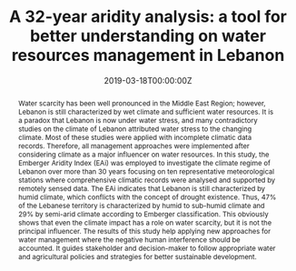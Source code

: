 ---
# Publication type.
# Legend: 0 = Uncategorized; 1 = Conference paper; 2 = Journal article;
# 3 = Preprint / Working Paper; 4 = Report; 5 = Book; 6 = Book section;
# 7 = Thesis; 8 = Patent
publication_types: ['2']

authors:
  - Amin Shaban
  - Mohamad Awad
  - admin
  - Luciano Telesca

url_pdf: ""
url_dataset: ""
url_project: ""
url_source: ""
url_video: ""
url_slides: ""
url_poster: ""
url_code: ""
slides: null


title: "A 32-year aridity analysis: a tool for better understanding on water resources management in Lebanon"
publication: "*Acta Geophysica*"
#publishDate: 2021-01-6T06:49:10.207700Z

# Show publication and sharing statistics? (requires valid doi)
add_badge: true

projects:
  - qaraaoun-reservoir

image:
  caption: null
  focal_point: ""
  preview_only: false
  
featured: false
tags: []
#date: 2019-03-13T00:00:00Z
date: "2019-03-18T00:00:00Z"
doi: "10.1007/s11600-019-00300-7"
 

abstract: "Water scarcity has been well pronounced in the Middle East Region; however, Lebanon is still characterized by wet climate and sufficient water resources. It is a paradox that Lebanon is now under water stress, and many contradictory studies on the climate of Lebanon attributed water stress to the changing climate. Most of these studies were applied with incomplete climatic data records. Therefore, all management approaches were implemented after considering climate as a major influencer on water resources. In this study, the Emberger Aridity Index (EAi) was employed to investigate the climate regime of Lebanon over more than 30 years focusing on ten representative meteorological stations where comprehensive climatic records were analysed and supported by remotely sensed data. The EAi indicates that Lebanon is still characterized by humid climate, which conflicts with the concept of drought existence. Thus, 47% of the Lebanese territory is characterized by humid to sub-humid climate and 29% by semi-arid climate according to Emberger classification. This obviously shows that even the climate impact has a role on water scarcity, but it is not the principal influencer. The results of this study help applying new approaches for water management where the negative human interference should be accounted. It guides stakeholder and decision-maker to follow appropriate water and agricultural policies and strategies for better sustainable development."
---
